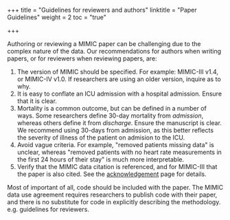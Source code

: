 +++
title = "Guidelines for reviewers and authors"
linktitle = "Paper Guidelines"
weight = 2
toc = "true"

+++

<!-- 
NOTE: the content below was copied directly from the /iv/community .md page.  If an automated way of duplicating this content while keeping it under the /iii/ path can be determined it should be implemented.
-->

Authoring or reviewing a MIMIC paper can be challenging due to the complex nature of the data.
Our recommendations for authors when writing papers, or for reviewers when reviewing papers, are:

1. The version of MIMIC should be specified. For example: MIMIC-III v1.4, or MIMIC-IV v1.0. If researchers are using an older version, inquire as to why.
2. It is easy to conflate an ICU admission with a hospital admission. Ensure that it is clear.
3. Mortality is a common outcome, but can be defined in a number of ways. Some researchers define 30-day mortality from *admission*, whereas others define it from *discharge*. Ensure the manuscript is clear. We recommend using 30-days from admission, as this better reflects the severity of illness of the patient on admision to the ICU.
4. Avoid vague criteria. For example, "removed patients missing data" is unclear, whereas "removed patients with no heart rate measurements in the first 24 hours of their stay" is much more interpretable.
5. Verify that the MIMIC data citation is referenced, and for MIMIC-III that the paper is also cited. See the [acknowledgement](/iii/about/acknowledgements) page for details.

Most of important of all, code should be included with the paper. The MIMIC data use agreement requires researchers to publish code with their paper, and there is no substitute for code in explicitly describing the methodology.
e.g. guidelines for reviewers.

<!--
Authoring or reviewing a MIMIC-III paper can be challenging due to the complex nature of the data.
Our recommendations for authors when writing papers, or for reviewers when reviewing papers, are:

1. The version of MIMIC-III should be specified. The current version is MIMIC-III v1.4. If researchers are using an older version, inquire why, as MIMIC-III v1.4 was released 2 years ago.
2. It is easy to conflate an ICU admission with a hospital admission. Ensure that it is clear.
3. Mortality is a common outcome, but can be defined in a number of ways. Some researchers define 30-day mortality from *admission*, whereas others define it from *discharge*. Ensure the manuscript is clear. We recommend using 30-days from admission, as this better reflects the severity of illness of the patient on admision to the ICU.
4. Avoid vague criteria. For example, "removed patients missing data" is unclear, whereas "removed patients with no heart rate measurements in the first 24 hours of their stay" is much more interpretable.
5. Verify that both the MIMIC-III paper and the MIMIC-III data citation are referenced. See the [acknowledgement](/iii/about/acknowledgements) page for details.

Most of important of all, code should be included with the paper. The MIMIC-III data use agreement requires researchers to publish code with their paper, and there is no substitute for code in explicitly describing the methodology.
e.g. guidelines for reviewers:
-->